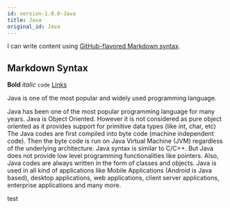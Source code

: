 ```yaml
---
id: version-1.0.0-Java
title: Java
original_id: Java
---
```


I can write content using [GitHub-flavored Markdown syntax](https://github.github.com/gfm/).

## Markdown Syntax

**Bold** _italic_ `code` [Links](#url)

Java is one of the most popular and widely used programming language.

Java has been one of the most popular programming language for many years.
Java is Object Oriented. However it is not considered as pure object oriented as it provides support for primitive data types (like int, char, etc)
The Java codes are first compiled into byte code (machine independent code). Then the byte code is run on Java Virtual Machine (JVM) regardless of the underlying architecture.
Java syntax is similar to C/C++. But Java does not provide low level programming functionalities like pointers. Also, Java codes are always written in the form of classes and objects.
Java is used in all kind of applications like Mobile Applications (Android is Java based), desktop applications, web applications, client server applications, enterprise applications and many more.

test
